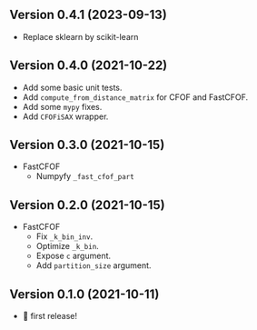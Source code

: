 ## Version 0.4.1 (2023-09-13)
- Replace sklearn by scikit-learn

## Version 0.4.0 (2021-10-22)
- Add some basic unit tests.
- Add `compute_from_distance_matrix` for CFOF and FastCFOF.
- Add some `mypy` fixes.
- Add `CFOFiSAX` wrapper.

## Version 0.3.0 (2021-10-15)
- FastCFOF
  - Numpyfy `_fast_cfof_part`

## Version 0.2.0 (2021-10-15)
- FastCFOF
  - Fix `_k_bin_inv`.
  - Optimize `_k_bin`.
  - Expose `c` argument.
  - Add `partition_size` argument.

## Version 0.1.0 (2021-10-11)
- 🎉 first release!
